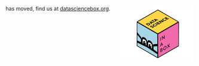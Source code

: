 <img src="dsbox-logo.png" align="right" width="200px"> has moved, find us at [datasciencebox.org](https://datasciencebox.org/).
